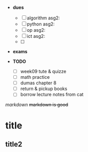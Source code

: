 - **dues**
    - [ ] algorithm asg2:
    - [ ] python asg2:
    - [ ] op asg2:
    - [ ] ict asg2:
    - [ ] 
- **exams**

- **TODO**
    - [ ] week09 tute & quizze
    - [ ] math practice
    - [ ] dumas chapter 8
    - [ ] return & pickup books 
    - [ ] borrow lecture notes from cat

*markdown*
~~markdown is good~~
# title
## title2